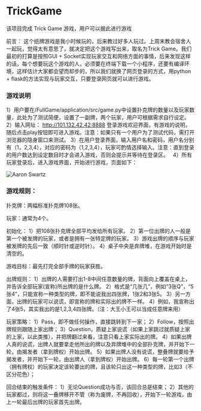 # TrickGame
该项目完成 Trick Game 游戏，用户可以据此进行游戏

前言：
这个纸牌游戏是我小时候玩的，后来教过好多人玩过。上周末教会宿舍人一起玩，觉得太有意思了，就决定把这个游戏写出来，取名为Trick Game。我们最初的打算是按照GUI + Socket实现玩家交互和网络方面的事情，后来发现这样的话，每个想要玩这个游戏的人，必须要在终端下载一个小程序，还要有编译环境，这样估计大家都会望而却步的，所以我们就换了网页登录的方式，用python + flask的方法实现与玩家交互，只要登录网页就可以进行游戏。

### 游戏说明
1）用户要在/FullGame/application/src/game.py中设置扑克牌的数量以及玩家数量，此处为了测试简便，设置了一副牌，两个玩家，用户可根据需求自行设定。  
2）输入网址： http://101.132.42.42:8888 登录游戏欢迎界面，有游戏的说明，随后点击play按钮即可进入游戏。注意：如果只有一个用户为了测试代码，需打开浏览器的隐身窗口来测试。
3）在用户登录界面，输入用户名和密码，用户名分别有（1，2,3,4），对应的密码为（1,2,3,4），玩家可酌情选择输入。注意：直到登录的用户数达到设定数目时才会进入游戏，否则会提示并等待在登录区。   
4）所有玩家登录后，进入游戏界面，开始进行游戏，页面如下：

![Aaron Swartz](https://github.com/ustcxiexk/TrickGame/raw/master/FullGame/application/static/image/gamerunning.png)

### 游戏规则：

扑克牌：两幅标准扑克牌108张。

玩家：通常为4个。

初始化：
1）把108张扑克牌全部平均发给所有玩家。
2）第一位出牌的人一般是第一个被发牌的玩家，或者是拥有一张特定牌的玩家。
3）游戏出牌的顺序与玩家被发牌的先后一致（顺时针或逆时针）。
4）桌子中央是弃牌堆，在游戏开始时是清空的。

游戏目标：最先打完全部手牌的玩家获胜。

出牌规则：
1）出牌的人需要打出1-8中间任意数量的牌，背面向上覆盖在桌上，并告诉全部玩家(宣称)所出牌的是什么牌。
2）格式是“几张几”，例如“3张Q”，“5张4”，只能宣称一种类型的牌，即不能说我出四张牌，1张2和3张5。
3）另一方面，出牌的玩家可以说谎，即宣称的牌和实际出的牌不一样。
4）例如，我宣称出了4张5，其实我出的是1,2,3,4四张牌。（注：大王小王可以当成任意牌来用）

玩家策略：
1）Pass，即不做任何操作，直接跳转到下一家； 
2）Follow，按照出牌规则跟随上家出牌； 
3）Question，质疑上家说谎（如果上家跳过就质疑上家的上家，以此类推），并把牌翻过来看，注意只看上家实际出的牌。
4）如果出牌人真的说谎，出牌人就要拿走他所出的牌以及弃牌堆中的全部扑克牌，并开始下一轮，由揭发者（拿到牌权）开始出牌。
5）如果出牌人没有说谎，整叠牌就要给予揭发者，并开始下一轮，由出牌人（拿到牌权）开始出牌。 
6）每一轮第一个出牌（拥有牌权）的玩家决定该轮要出的牌，且该轮只出这一种类型的牌，比如3（不区分花色）；

回合结束的触发条件：
1）无论Question成功与否，该回合总是结束； 
2）其他的玩家都过，则将这一叠牌移开不管（称为废牌，不再回收），开始下一轮游戏，由上一轮最后出牌的玩家首先出牌。

